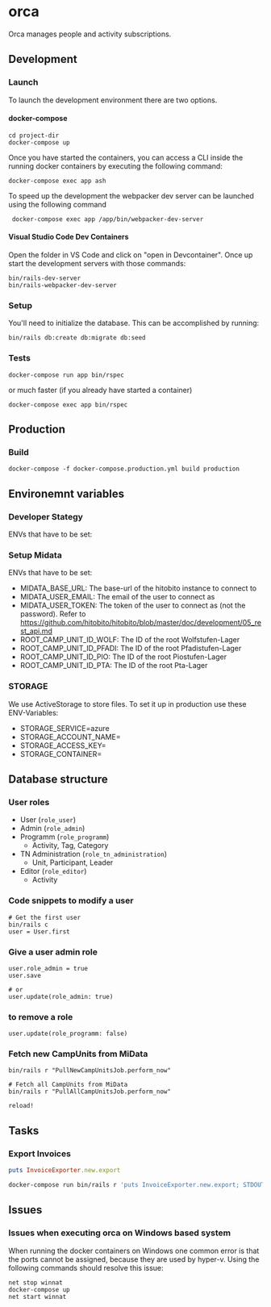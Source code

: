 # orca

Orca manages people and activity subscriptions.

## Development

### Launch

To launch the development environment there are two options.

#### docker-compose

```
cd project-dir
docker-compose up
```

Once you have started the containers, you can access a CLI inside the running docker containers by executing the following command:

```
docker-compose exec app ash
```

To speed up the development the webpacker dev server can be launched using the following command

```
 docker-compose exec app /app/bin/webpacker-dev-server
```

#### Visual Studio Code Dev Containers

Open the folder in VS Code and click on "open in Devcontainer". Once up start the development servers with those commands:

```
bin/rails-dev-server
bin/rails-webpacker-dev-server
```

### Setup

You'll need to initialize the database. This can be accomplished by running:

```
bin/rails db:create db:migrate db:seed
```

### Tests

```
docker-compose run app bin/rspec
```

or much faster (if you already have started a container)

```
docker-compose exec app bin/rspec
```

## Production

### Build

```
docker-compose -f docker-compose.production.yml build production
```

## Environemnt variables

### Developer Stategy

ENVs that have to be set:

### Setup Midata

ENVs that have to be set:

- MIDATA_BASE_URL: The base-url of the hitobito instance to connect to
- MIDATA_USER_EMAIL: The email of the user to connect as
- MIDATA_USER_TOKEN: The token of the user to connect as (not the password). Refer to https://github.com/hitobito/hitobito/blob/master/doc/development/05_rest_api.md
- ROOT_CAMP_UNIT_ID_WOLF: The ID of the root Wolfstufen-Lager
- ROOT_CAMP_UNIT_ID_PFADI: The ID of the root Pfadistufen-Lager
- ROOT_CAMP_UNIT_ID_PIO: The ID of the root Piostufen-Lager
- ROOT_CAMP_UNIT_ID_PTA: The ID of the root Pta-Lager

### STORAGE

We use ActiveStorage to store files. To set it up in production use these ENV-Variables:

- STORAGE_SERVICE=azure
- STORAGE_ACCOUNT_NAME=
- STORAGE_ACCESS_KEY=
- STORAGE_CONTAINER=

## Database structure

### User roles

- User (`role_user`)
- Admin (`role_admin`)
- Programm (`role_programm`)
  - Activity, Tag, Category
- TN Administration (`role_tn_administration`)
  - Unit, Participant, Leader
- Editor (`role_editor`)
  - Activity

### Code snippets to modify a user

```
# Get the first user
bin/rails c
user = User.first
```

### Give a user admin role

```
user.role_admin = true
user.save

# or
user.update(role_admin: true)
```

### to remove a role

```
user.update(role_programm: false)
```

### Fetch new CampUnits from MiData

```
bin/rails r "PullNewCampUnitsJob.perform_now"

# Fetch all CampUnits from MiData
bin/rails r "PullAllCampUnitsJob.perform_now"

reload!
```

## Tasks

### Export Invoices

```ruby
puts InvoiceExporter.new.export
```

```bash
docker-compose run bin/rails r 'puts InvoiceExporter.new.export; STDOUT.flush' > tmp/export.csv
```

## Issues

### Issues when executing orca on Windows based system

When running the docker containers on Windows one common error is that the ports cannot be assigned, because they are used by hyper-v. Using the following commands should resolve this issue:

```
net stop winnat
docker-compose up
net start winnat
```

